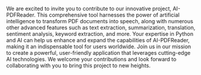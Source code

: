 We are excited to invite you to contribute to our innovative project, AI-PDFReader. This comprehensive tool harnesses the power of artificial intelligence to transform PDF documents into speech, along with numerous other advanced features such as text extraction, summarization, translation, sentiment analysis, keyword extraction, and more. Your expertise in Python and AI can help us enhance and expand the capabilities of AI-PDFReader, making it an indispensable tool for users worldwide. Join us in our mission to create a powerful, user-friendly application that leverages cutting-edge AI technologies. We welcome your contributions and look forward to collaborating with you to bring this project to new heights.
